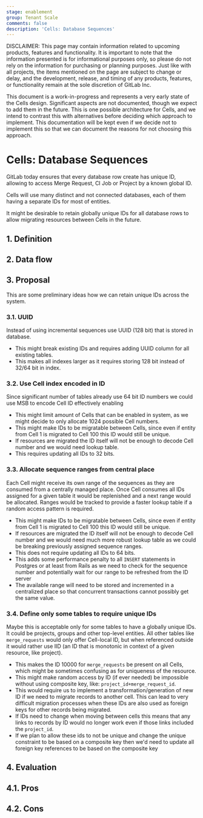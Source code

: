 ```yaml
---
stage: enablement
group: Tenant Scale
comments: false
description: 'Cells: Database Sequences'
---
```


DISCLAIMER:
This page may contain information related to upcoming products, features and
functionality. It is important to note that the information presented is for
informational purposes only, so please do not rely on the information for
purchasing or planning purposes. Just like with all projects, the items
mentioned on the page are subject to change or delay, and the development,
release, and timing of any products, features, or functionality remain at the
sole discretion of GitLab Inc.

This document is a work-in-progress and represents a very early state of the
Cells design. Significant aspects are not documented, though we expect to add
them in the future. This is one possible architecture for Cells, and we intend to
contrast this with alternatives before deciding which approach to implement.
This documentation will be kept even if we decide not to implement this so that
we can document the reasons for not choosing this approach.

# Cells: Database Sequences

GitLab today ensures that every database row create has unique ID, allowing
to access Merge Request, CI Job or Project by a known global ID.

Cells will use many distinct and not connected databases, each of them having
a separate IDs for most of entities.

It might be desirable to retain globally unique IDs for all database rows
to allow migrating resources between Cells in the future.

## 1. Definition

## 2. Data flow

## 3. Proposal

This are some preliminary ideas how we can retain unique IDs across the system.

### 3.1. UUID

Instead of using incremental sequences use UUID (128 bit) that is stored in database.

- This might break existing IDs and requires adding UUID column for all existing tables.
- This makes all indexes larger as it requires storing 128 bit instead of 32/64 bit in index.

### 3.2. Use Cell index encoded in ID

Since significant number of tables already use 64 bit ID numbers we could use MSB to encode
Cell ID effectively enabling

- This might limit amount of Cells that can be enabled in system, as we might decide to only
  allocate 1024 possible Cell numbers.
- This might make IDs to be migratable between Cells, since even if entity from Cell 1 is migrated to Cell 100
  this ID would still be unique.
- If resources are migrated the ID itself will not be enough to decode Cell number and we would need
  lookup table.
- This requires updating all IDs to 32 bits.

### 3.3. Allocate sequence ranges from central place

Each Cell might receive its own range of the sequences as they are consumed from a centrally managed place.
Once Cell consumes all IDs assigned for a given table it would be replenished and a next range would be allocated.
Ranges would be tracked to provide a faster lookup table if a random access pattern is required.

- This might make IDs to be migratable between Cells, since even if entity from Cell 1 is migrated to Cell 100
  this ID would still be unique.
- If resources are migrated the ID itself will not be enough to decode Cell number and we would need
  much more robust lookup table as we could be breaking previously assigned sequence ranges.
- This does not require updating all IDs to 64 bits.
- This adds some performance penalty to all `INSERT` statements in Postgres or at least from Rails as we need to check for the sequence number and potentially wait for our range to be refreshed from the ID server
- The available range will need to be stored and incremented in a centralized place so that concurrent transactions cannot possibly get the same value.

### 3.4. Define only some tables to require unique IDs

Maybe this is acceptable only for some tables to have a globally unique IDs. It could be projects, groups
and other top-level entities. All other tables like `merge_requests` would only offer Cell-local ID,
but when referenced outside it would rather use IID (an ID that is monotonic in context of a given resource, like project).

- This makes the ID 10000 for `merge_requests` be present on all Cells, which might be sometimes confusing
  as for uniqueness of the resource.
- This might make random access by ID (if ever needed) be impossible without using composite key, like: `project_id+merge_request_id`.
- This would require us to implement a transformation/generation of new ID if we need to migrate records to another cell. This can lead to very difficult migration processes when these IDs are also used as foreign keys for other records being migrated.
- If IDs need to change when moving between cells this means that any links to records by ID would no longer work even if those links included the `project_id`.
- If we plan to allow these ids to not be unique and change the unique constraint to be based on a composite key then we'd need to update all foreign key references to be based on the composite key

## 4. Evaluation

## 4.1. Pros

## 4.2. Cons

